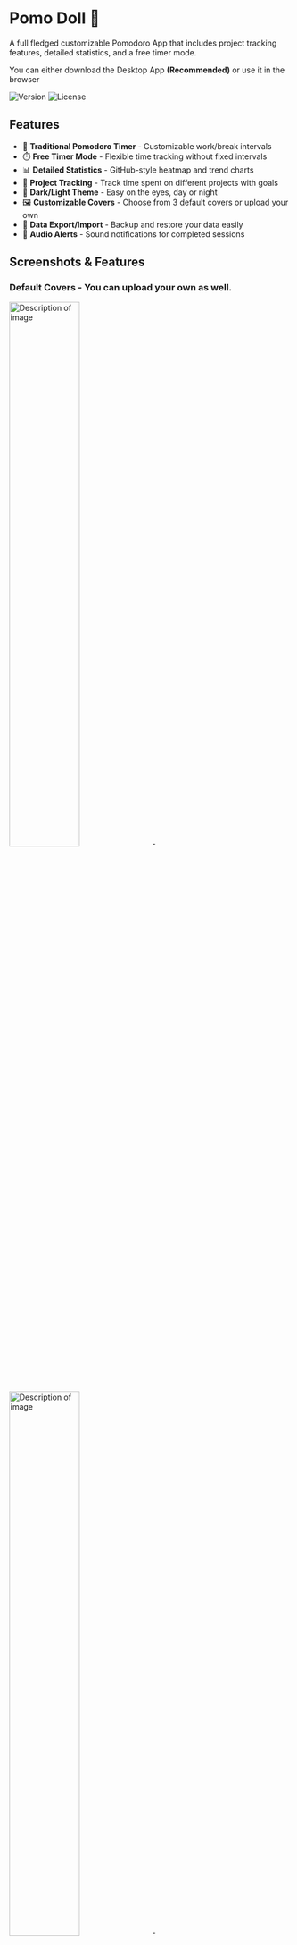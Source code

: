 # Pomo Doll 🌱

A full fledged customizable Pomodoro App that includes project tracking features, detailed statistics, and a free timer mode.

You can either download the Desktop App **(Recommended)** or use it in the browser  

![Version](https://img.shields.io/badge/version-1.0-blue.svg)
![License](https://img.shields.io/badge/license-MIT-green.svg)

## Features

- 🍅 **Traditional Pomodoro Timer** - Customizable work/break intervals
- ⏱️ **Free Timer Mode** - Flexible time tracking without fixed intervals
- 📊 **Detailed Statistics** - GitHub-style heatmap and trend charts
- 📁 **Project Tracking** - Track time spent on different projects with goals
- 🌙 **Dark/Light Theme** - Easy on the eyes, day or night
- 🖼️ **Customizable Covers** - Choose from 3 default covers or upload your own
- 💾 **Data Export/Import** - Backup and restore your data easily
- 🔔 **Audio Alerts** - Sound notifications for completed sessions

## Screenshots & Features

### Default Covers - You can upload your own as well.
<div>
<img src="https://i.imgur.com/xX40ISy.png" alt="Description of image" style="max-width:50%;height:50%;">
  -
<img src="https://i.imgur.com/R3qc18G.png" alt="Description of image" style="max-width:50%;height:50%;">
  -
<img src="https://i.imgur.com/NO0kpKv.png" alt="Description of image" style="max-width:50%;height:50%;">

</div>

### Normal Pomodoro & Free Timer mode 
Pomodoro mode tracks a countdown from a determined period (25) meanwhile Free Timer mode is... until you decide to take a break.

<img src="https://i.imgur.com/OzThAQj.jpeg" alt="Description of image" style="max-width:50%;height:50%;">

### Upload your own cover
<img src="https://i.imgur.com/oNQAHxa.jpeg" alt="Description of image" style="max-width:50%;height:50%;">

### More personalization

<img src="https://i.imgur.com/KfG9DFS.jpeg" alt="Description of image" style="max-width:50%;height:50%;">

## Download

Download the latest release for your platform:

- **Windows**: [Download .exe](https://github.com/Chino-chan/Pomo-Doll/releases)
- **macOS**: [Download .dmg](https://github.com/Chino-chan/Pomo-Doll/releases)
- **Linux**: [Download .AppImage](https://github.com/Chino-chan/Pomo-Doll/releases)

## Installation for Developers

Requirements:
- Node.js 16+
- npm

```bash
# Clone the repository
git clone https://github.com/your-username/pomo-doll.git
cd pomo-doll

# Install dependencies
npm install

# Run the app
npm start

# Build for production
npm run build
```

## Usage

### Basic Timer
1. Click the **Play** button to start a Pomodoro session
2. Work until the timer completes
3. Take a break when prompted
4. After 4 cycles, enjoy a long break!

### Project Tracking
1. Go to **Config** tab
2. Add a new project with a name and goal (in hours)
3. Click **Track this!** to start tracking time for that project
4. Your study time will be automatically attributed to the active project

### Statistics
- Click **Full Stats** to view your detailed statistics
- See your study streak, heatmap, and trends over time
- View project distribution pie charts
- Check your personal records


## Data Management

All your data is stored **locally** on your computer or browser if you run it there. 

## Development

```bash
# Run in development mode
npm start

# Run tests
npm test

# Run tests with UI
npm run test:ui

# Run tests with coverage
npm run test:coverage

# Build for all platforms
npm run build
```

## Stack

- **Electron** - Desktop app framework
- **Vanilla JavaScript** - No frameworks, pure JS insanity
- **HTML5 Canvas** - Charts and visualizations
- **Vitest** - Testing framework
- **localStorage** - Data persistence (Both Desktop & Browser)
- **Claude Code** - Documentation, Testing coverage, and more 

## Please feel free to

- Report bugs
- Suggest new features
- Give overall feedback

## License

MIT License - see [LICENSE](LICENSE) file for details

## Author

Created by me, I hope you enjoy it. I created this because I saw most other Pomodoro/Study apps lacked something I wanted. 



